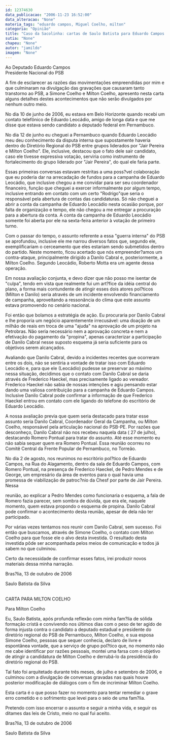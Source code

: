 ```yaml
---
id: 12374630
data_publicacao: "2006-11-23 16:52:00"
data_alteracao: "None"
materia_tags: "eduardo campos, Miguel Coelho, milton"
categoria: "Opinião"
title: "Caso da Sacolinha: cartas de Saulo Batista para Eduardo Campos e Milton Coelho"
sutia: "None"
chapeu: "None"
autor: "jamildo"
imagem: "None"
---
```

<p>Ao Deputado Eduardo Campos<br />Presidente Nacional do PSB</p>
<p>A fim de esclarecer as raz&otilde;es das movimenta&ccedil;&otilde;es empreendidas por mim e que culminaram na divulga&ccedil;&atilde;o das grava&ccedil;&otilde;es que causaram tanto transtorno ao PSB, a Simone Coelho e Milton Coelho, apresento nesta carta alguns detalhes destes acontecimentos que n&atilde;o ser&atilde;o divulgados por nenhum outro meio.</p>
<p>No dia 10 de junho de 2006, eu estava em Belo Horizonte quando recebi um contato telef&ocirc;nico de Eduardo Leoc&aacute;dio, amigo de longa data e que me disse que estava sendo candidato a deputado federal em Pernambuco.</p>
<p>No dia 12 de junho eu cheguei a Pernambuco quando Eduardo Leoc&aacute;dio meu deu conhecimento da disputa interna que supostamente haveria dentro do Diret&oacute;rio Regional do PSB entre grupos liderados por "Jair Pereira e Milton Coelho". Ele, inclusive, destacou que o fato dele sair candidato, caso ele tivesse expressiva vota&ccedil;&atilde;o, serviria como instrumento de fortalecimento do grupo liderado por "Jair Pereira", do qual ele faria parte.</p>
<p>Essas primeiras conversas estavam restritas a uma poss?vel colabora&ccedil;&atilde;o que eu poderia dar na arrecada&ccedil;&atilde;o de fundos para a campanha de Eduardo Leoc&aacute;dio, que inclusive chegou a me convidar para ser seu coordenador financeiro, fun&ccedil;&atilde;o que cheguei a exercer informalmente por algum tempo, inclusive entrando em contato com um certo "Rodrigo"que seria o respons&aacute;vel pela abertura de contas das candidaturas. S&oacute; n&atilde;o cheguei a abrir a conta da campanha de Eduardo Leoc&aacute;dio nesta ocasi&atilde;o porque, por falta de organiza&ccedil;&atilde;o e tempo, ele n&atilde;o chegou a me entregar a procura&ccedil;&atilde;o para a abertura da conta. A conta da campanha de Eduardo Leoc&aacute;dio somente foi aberta por ele na sexta-feira anterior &agrave; vota&ccedil;&atilde;o de primeiro turno.</p>
<p>Com o passar do tempo, o assunto referente a essa "guerra interna" do PSB se aprofundou, inclusive ele me narrou diversos fatos que, segundo ele, exemplificariam o cerceamento que eles estariam sendo submetidos dentro do partido. Neste momento, ficou acertado que n&oacute;s empreender?amos um contra-ataque, principalmente dirigido a Danilo Cabral e, posteriormente, a Milton Coelho. Segundo Leoc&aacute;dio, Roberto Motta era um agente dessa opera&ccedil;&atilde;o.</p>
<p>Em nossa avalia&ccedil;&atilde;o conjunta, e devo dizer que n&atilde;o posso me isentar de "culpa", tendo em vista que realmente fui um art?fice da id&eacute;ia central do plano, a forma mais contundente de atingir esses dois atores pol?ticos (Milton e Danilo) seria atrav&eacute;s de um incidente envolvendo financiamento de campanha, aproveitando a resson&acirc;ncia do clima que este assunto estava promovendo no cen&aacute;rio nacional.</p>
<p>Foi ent&atilde;o que bolamos a estrat&eacute;gia de a&ccedil;&atilde;o. Eu procuraria por Danilo Cabral e lhe proporia um neg&oacute;cio aparentemente irrecus&aacute;vel: uma doa&ccedil;&atilde;o de um milh&atilde;o de reais em troca de uma "ajuda" na aprova&ccedil;&atilde;o de um projeto na Petrobras. N&atilde;o seria necess&aacute;rio nem a aprova&ccedil;&atilde;o concreta e nem a efetiva&ccedil;&atilde;o do pagamento da "propina", apenas caracterizar a participa&ccedil;&atilde;o de Danilo Cabral nesse suposto esquema j&aacute; seria suficiente para os objetivos serem alcan&ccedil;ados.</p>
<p>Avaliando que Danilo Cabral, devido a incidentes recentes que ocorreram entre os dois, n&atilde;o se sentiria a vontade de tratar isso com Eduardo Leoc&aacute;dio e, para que ele (Leoc&aacute;dio) pudesse se preservar ao m&aacute;ximo nessa situa&ccedil;&atilde;o, decidimos que o contato com Danilo Cabral se daria atrav&eacute;s de Frederico Haeckel, mas precisamente ligado ao vereador. Frederico Haeckel n&atilde;o sabia de nossas inten&ccedil;&otilde;es e agiu pensando estar dando uma valiosa contribui&ccedil;&atilde;o para a campanha de Eduardo Campos. Inclusive Danilo Cabral pode confirmar a informa&ccedil;&atilde;o de que Frederico Haeckel entrou em contato com ele ligando do telefone do escrit&oacute;rio de Eduardo Leoc&aacute;dio.</p>
<p>A nossa avalia&ccedil;&atilde;o previa que quem seria destacado para tratar esse assunto seria Danilo Cabral, Coordenador Geral da Campanha, ou Milton Coelho, respons&aacute;vel pela articula&ccedil;&atilde;o nacional do PSB-PE. Por raz&otilde;es que desconhe&ccedil;o, Danilo Cabral n&atilde;o nos recebeu naquela data ( 27 de julho), destacando Romero Pontual para tratar do assunto. At&eacute; esse momento eu n&atilde;o sabia sequer quem era Romero Pontual. Essa reuni&atilde;o ocorreu no Comit&ecirc; Central da Frente Popular de Pernambuco, no Torre&atilde;o.</p>
<p>No dia 2 de agosto, nos reunimos no escrit&oacute;rio pol?tico de Eduardo Campos, na Rua do Alagamento, dentro da sala de Eduardo Campos, com Romero Pontual, na presen&ccedil;a de Frederico Haeckel, de Pedro Mendes e de George, um empres&aacute;rio da &aacute;rea de eventos para o qual havia uma promessa de viabiliza&ccedil;&atilde;o de patroc?nio da Chesf por parte de Jair Pereira. Nessa</p>
<p>reuni&atilde;o, ao explicar a Pedro Mendes como funcionaria o esquema, a fala de Romero fazia parecer, sem sombra de d&uacute;vida, que era ele, naquele momento, quem estava propondo o esquema de propina. Danilo Cabral pode confirmar o acontecimento desta reuni&atilde;o, apesar de dela n&atilde;o ter participado.</p>
<p>Por v&aacute;rias vezes tentamos nos reunir com Danilo Cabral, sem sucesso. Foi ent&atilde;o que buscamos, atrav&eacute;s de Simone Coelho, o contato com Milton Coelho para que fosse ele o alvo desta investida. O resultado desta investida p&ocirc;de ser acompanhada pelos meios de comunica&ccedil;&atilde;o e todos j&aacute; sabem no que culminou.</p>
<p>Certo da necessidade de confirmar esses fatos, irei produzir novos materiais dessa minha narra&ccedil;&atilde;o.</p>
<p>Bras?lia, 13 de outubro de 2006</p>
<p>Saulo Batista da Silva</p>
<p><br />CARTA PARA MILTON COELHO</p>
<p>Para Milton Coelho</p>
<p>Eu, Saulo Batista, ap&oacute;s profunda reflex&atilde;o com minha fam?lia de s&oacute;lida forma&ccedil;&atilde;o crist&atilde; e convivendo nos &uacute;ltimos dias com o peso de ter agido de forma injusta contra o candidato a deputado estadual e presidente do diret&oacute;rio regional do PSB de Pernambuco, Milton Coelho, e sua esposa Simone Coelho, pessoas que sequer conhecia, declaro de livre e espont&acirc;nea vontade, que a servi&ccedil;o de grupo pol?tico que, no momento n&atilde;o me cabe identificar por raz&otilde;es pessoais, montei uma farsa com o objetivo de atingir a candidatura de Milton Coelho e derrub&aacute;-lo da presid&ecirc;ncia do diret&oacute;rio regional do PSB.</p>
<p>Tal fato foi arquitetado durante tr&ecirc;s meses, de julho e setembro de 2006, e culminou com a divulga&ccedil;&atilde;o de conversas gravadas nas quais houve posterior modifica&ccedil;&atilde;o de di&aacute;logos com o fim de incriminar Milton Coelho.</p>
<p>Esta carta &eacute; o que posso fazer no momento para tentar remediar o grave erro cometido e o sofrimento que levei para o seio de uma fam?lia.</p>
<p>Pretendo com isso encerrar o assunto e seguir a minha vida, e seguir os ditames das leis de Cristo, meio no qual fui aceito.</p>
<p>Bras?lia, 13 de outubro de 2006</p>
<p>Saulo Batista da Silva</p>
